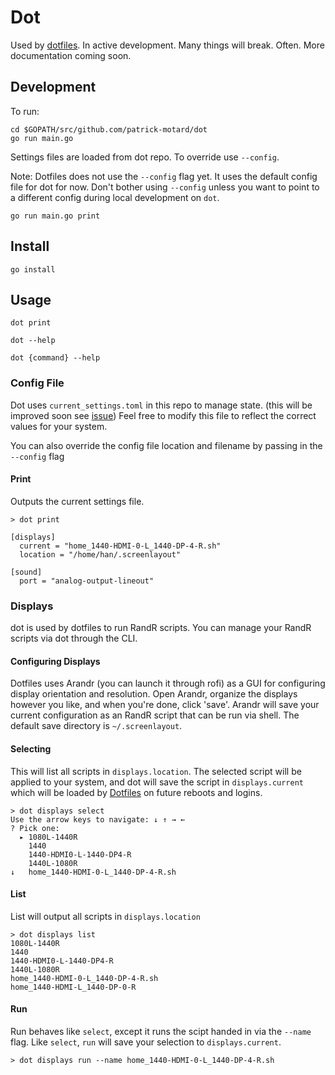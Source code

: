 # Dot

Used by [dotfiles](https://github.com/patrick-motard/dotfiles). In active development. Many things will break. Often. More documentation coming soon.

## Development

To run:

```
cd $GOPATH/src/github.com/patrick-motard/dot
go run main.go
```

Settings files are loaded from dot repo. To override use `--config`.

Note: Dotfiles does not use the `--config` flag yet. It uses the default config file for dot for now. Don't bother using `--config` unless you want to point to a different config during local development on `dot`.

```
go run main.go print
```

## Install

`go install`


## Usage

`dot print`

`dot --help`

`dot {command} --help`

### Config File

Dot uses `current_settings.toml` in this repo to manage state. (this will be improved soon see [issue](https://github.com/patrick-motard/dot/issues/7)) Feel free to modify this file to reflect the correct values for your system.

You can also override the config file location and filename by passing in the `--config` flag

#### Print

Outputs the current settings file.

```
> dot print

[displays]
  current = "home_1440-HDMI-0-L_1440-DP-4-R.sh"
  location = "/home/han/.screenlayout"

[sound]
  port = "analog-output-lineout"
```

### Displays

dot is used by dotfiles to run RandR scripts. You can manage your RandR scripts via dot through the CLI.


#### Configuring Displays

Dotfiles uses Arandr (you can launch it through rofi) as a GUI for configuring display orientation and resolution. Open Arandr, organize the displays however you like, and when you're done, click 'save'. Arandr will save your current configuration as an RandR script that can be run via shell. The default save directory is `~/.screenlayout`.

#### Selecting

This will list all scripts in `displays.location`. The selected script will be applied to your system, and dot will save the script in `displays.current` which will be loaded by [Dotfiles](https://github.com/patrick-motard/dotfiles) on future reboots and logins.

```
> dot displays select
Use the arrow keys to navigate: ↓ ↑ → ← 
? Pick one: 
  ▸ 1080L-1440R
    1440
    1440-HDMI0-L-1440-DP4-R
    1440L-1080R
↓   home_1440-HDMI-0-L_1440-DP-4-R.sh
```


#### List

List will output all scripts in `displays.location`

```
> dot displays list
1080L-1440R
1440
1440-HDMI0-L-1440-DP4-R
1440L-1080R
home_1440-HDMI-0-L_1440-DP-4-R.sh
home_1440-HDMI-L_1440-DP-0-R
```

#### Run

Run behaves like `select`, except it runs the scipt handed in via the `--name` flag. Like `select`, `run` will save your selection to `displays.current`.

```
> dot displays run --name home_1440-HDMI-0-L_1440-DP-4-R.sh
```
